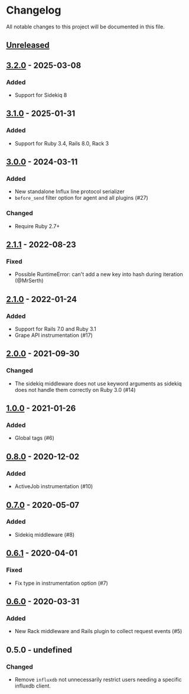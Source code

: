 <!-- markdownlint-disable-file MD024 -->

# Changelog

All notable changes to this project will be documented in this file.

## [Unreleased]

## [3.2.0] - 2025-03-08

### Added

- Support for Sidekiq 8

## [3.1.0] - 2025-01-31

### Added

- Support for Ruby 3.4, Rails 8.0, Rack 3

## [3.0.0] - 2024-03-11

### Added

- New standalone Influx line protocol serializer
- `before_send` filter option for agent and all plugins (#27)

### Changed

- Require Ruby 2.7+

## [2.1.1] - 2022-08-23

### Fixed

- Possible RuntimeError: can't add a new key into hash during iteration (@MrSerth)

## [2.1.0] - 2022-01-24

### Added

- Support for Rails 7.0 and Ruby 3.1
- Grape API instrumentation (#17)

## [2.0.0] - 2021-09-30

### Changed

- The sidekiq middleware does not use keyword arguments as sidekiq does not handle them correctly on Ruby 3.0 (#14)

## [1.0.0] - 2021-01-26

### Added

- Global tags (#6)

## [0.8.0] - 2020-12-02

### Added

- ActiveJob instrumentation (#10)

## [0.7.0] - 2020-05-07

### Added

- Sidekiq middleware (#8)

## [0.6.1] - 2020-04-01

### Fixed

- Fix type in instrumentation option (#7)

## [0.6.0] - 2020-03-31

### Added

- New Rack middleware and Rails plugin to collect request events (#5)

## 0.5.0 - undefined

### Changed

- Remove `influxdb` not unnecessarily restrict users needing a specific influxdb client.

[Unreleased]: https://github.com/jgraichen/telegraf-ruby/compare/v3.2.0...HEAD
[3.2.0]: https://github.com/jgraichen/telegraf-ruby/compare/v3.1.0...v3.2.0
[3.1.0]: https://github.com/jgraichen/telegraf-ruby/compare/v3.0.0...v3.1.0
[3.0.0]: https://github.com/jgraichen/telegraf-ruby/compare/v2.1.1...v3.0.0
[2.1.1]: https://github.com/jgraichen/telegraf-ruby/compare/v2.1.0...v2.1.1
[2.1.0]: https://github.com/jgraichen/telegraf-ruby/compare/v2.0.0...v2.1.0
[2.0.0]: https://github.com/jgraichen/telegraf-ruby/compare/v1.0.0...v2.0.0
[1.0.0]: https://github.com/jgraichen/telegraf-ruby/compare/v0.8.0...v1.0.0
[0.8.0]: https://github.com/jgraichen/telegraf-ruby/compare/v0.7.0...v0.8.0
[0.7.0]: https://github.com/jgraichen/telegraf-ruby/compare/v0.6.1...v0.7.0
[0.6.1]: https://github.com/jgraichen/telegraf-ruby/compare/v0.6.0...v0.6.1
[0.6.0]: https://github.com/jgraichen/telegraf-ruby/compare/v0.5.0...v0.6.0
